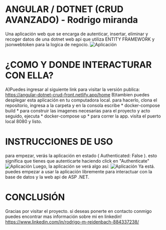 # ANGULAR / DOTNET (CRUD AVANZADO) - Rodrigo miranda
Una aplicación web que se encarga de autenticar, insertar, eliminar y recoger datos de una dotnet web api que utiliza ENTITY FRAMEWORK y jsonwebtoken para la logica de negocio.
![Aplicación](https://res.cloudinary.com/debvhmcid/image/upload/v1698132363/angular-dotnet-verde-completo_kf7vwp.jpg)

# ¿COMO Y DONDE INTERACTURAR CON ELLA?
A)Puedes ingresar al siguiente link para visitar la versión publica: https://angular-dotnet-crud-front.netlify.app/home
B)tambien puedes desplegar esta aplicación en tu computadora local. para hacerlo, clona el repositorio, ingresa a la carpeta y en la consola escribe * docker-compose build * para construir las imagenes necesarias para el proyecto y acto seguido, ejecuta * docker-compose up * para correr la app. visita el puerto local 8080 y listo.

# INSTRUCCIONES DE USO
para empezar, verás la aplicación en estado ( Authenticated: False ). esto significa que tienes que autenticarte haciendo click en  "Authenticate" 
![Aplicación](https://res.cloudinary.com/debvhmcid/image/upload/v1698132363/angular-dotnet-red_qfsgox.jpg)
Luego, la aplicación se verá algo así:
![Aplicación](https://res.cloudinary.com/debvhmcid/image/upload/v1698132363/angular-dotnet-green_llcxfz.jpg)
Ya está. puedes empezar a usar la aplicación libremente para interactuar con la base de datos y la web api de ASP .NET.

# CONCLUSIÓN
Gracias por visitar el proyecto. si deseas ponerte en contacto conmigo puedes encontrar mas información sobre mi en linkedin! https://www.linkedin.com/in/rodrigo-m-reidenbach-884337238/
